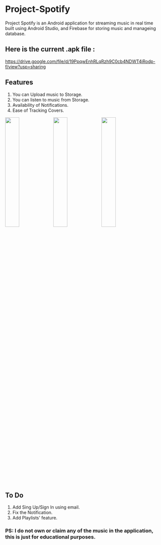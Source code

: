 # Project-Spotify
Project Spotify is an Android application for streaming music in real time built using Android Studio, and Firebase for storing music and manageing database.

## Here is the current .apk file :
https://drive.google.com/file/d/19PpqwEnhRLqRzh9C0cb4NDWT4iRodp-f/view?usp=sharing

## Features
1. You can Upload music to Storage.
2. You can listen to music from Storage.
3. Availability of Notifications.
4. Ease of Tracking Covers.

<div style="dispaly:flex">
    <img src="https://github.com/xnsei/Project-Spotify/blob/main/images/1.jpg" width="30%">
    <img src="https://github.com/xnsei/Project-Spotify/blob/main/images/2.jpg" width="30%">
    <img src="https://github.com/xnsei/Project-Spotify/blob/main/images/3.jpg" width="30%">
</div>

## To Do
1. Add Sing Up/Sign In using email.
2. Fix the Notification.
3. Add Playlists' feature.
### PS: I do not own or claim any of the music in the application, this is just for educational purposes.
